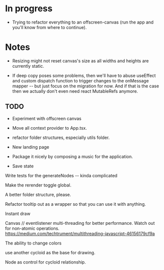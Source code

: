 # In progress

- Trying to refactor everything to an offscreen-canvas (run the app and you'll know from where to continue).

# Notes

- Resizing might not reset canvas's size as all widths and heights are currently static.

- If deep copy poses some problems, then we'll have to abuse useEffect and custom dispatch function to trigger changes to the onMessage mapper -- but just focus on the migration for now. And if that is the case then we actually don't even need react MutableRefs anymore.

## TODO

- Experiment with offscreen canvas

- Move all context provider to App.tsx.

- refactor folder structures, especially utils folder.

- New landing page

- Package it nicely by composing a music for the application.

- Save state

Write tests for the generateNodes -- kinda complicated

Make the rerender toggle global.

A better folder structure, please.

Refactor tooltip out as a wrapper so that you can use it with anything.

Instant draw

Canvas // eventlistener multi-threading for better performance. Watch out for non-atomic operations.
https://medium.com/techtrument/multithreading-javascript-46156179cf9a

The ability to change colors

use another cycloid as the base for drawing.

Node as control for cycloid relationship.
